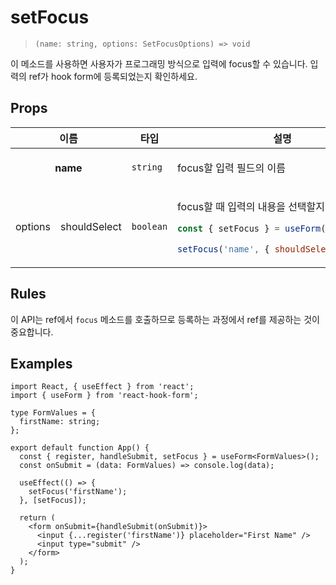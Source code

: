 # setFocus

> `(name: string, options: SetFocusOptions) => void`

이 메소드를 사용하면 사용자가 프로그래밍 방식으로 입력에 focus할 수 있습니다. 입력의 ref가 hook form에 등록되었는지 확인하세요.

## Props

<table>
<thead>
<tr>
<th colspan=2>이름</th>
<th>타입</th>
<th>설명</th>
</tr>
</thead>
<tbody>
<tr>
<th colspan=2>name</th>
<td>

`string`

</td>
<td>

focus할 입력 필드의 이름

</td>
</tr>
<tr>
<td>options</td>
<td>shouldSelect</td>
<td>

`boolean`

</td>
<td>

focus할 때 입력의 내용을 선택할지 여부

```js
const { setFocus } = useForm();

setFocus('name', { shouldSelect: true });
```

</td>
</tr>
</tbody>
</table>

## Rules

이 API는 ref에서 `focus` 메소드를 호출하므로 등록하는 과정에서 ref를 제공하는 것이 중요합니다.

## Examples

```tsx
import React, { useEffect } from 'react';
import { useForm } from 'react-hook-form';

type FormValues = {
  firstName: string;
};

export default function App() {
  const { register, handleSubmit, setFocus } = useForm<FormValues>();
  const onSubmit = (data: FormValues) => console.log(data);

  useEffect(() => {
    setFocus('firstName');
  }, [setFocus]);

  return (
    <form onSubmit={handleSubmit(onSubmit)}>
      <input {...register('firstName')} placeholder="First Name" />
      <input type="submit" />
    </form>
  );
}
```
